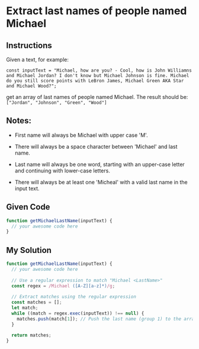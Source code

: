 # Extract last names of people named Michael

## Instructions

Given a text, for example:

`const inputText = "Michael, how are you? - Cool, how is John Williamns and Michael Jordan? I don't know but Michael Johnson is fine. Michael do you still score points with LeBron James, Michael Green AKA Star and Michael Wood?";`

get an array of last names of people named Michael. The result should be:
`["Jordan", "Johnson", "Green", "Wood"]`

## Notes:

- First name will always be Michael with upper case 'M'.

- There will always be a space character between 'Michael' and last name.

- Last name will always be one word, starting with an upper-case letter and continuing with lower-case letters.

- There will always be at least one 'Micheal' with a valid last name in the input text.


## Given Code
```javascript
function getMichaelLastName(inputText) {
  // your awesome code here
}
```

## My Solution
```javascript
function getMichaelLastName(inputText) {
  // your awesome code here
  
  // Use a regular expression to match "Michael <LastName>"
  const regex = /Michael ([A-Z][a-z]*)/g;
  
  // Extract matches using the regular expression
  const matches = [];
  let match;
  while ((match = regex.exec(inputText)) !== null) {
    matches.push(match[1]); // Push the last name (group 1) to the array
  }
  
  return matches;
}
```
